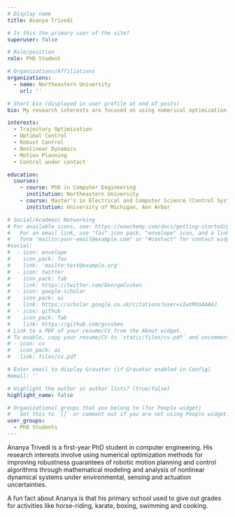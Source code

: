```yaml
---
# Display name
title: Ananya Trivedi

# Is this the primary user of the site?
superuser: false

# Role/position
role: PhD Student

# Organizations/Affiliations
organizations:
  - name: Northeastern University
    url: ''

# Short bio (displayed in user profile at end of posts)
bio: My research interests are focused on using numerical optimization methods for improving robustness guarantees of robotic motion planning & control algorithms through mathematical modeling and analysis of nonlinear dynamical systems under environmental, sensing and actuation uncertainties.

interests:
  - Trajectory Optimization
  - Optimal Control
  - Robust Control
  - Nonlinear Dynamics
  - Motion Planning
  - Control under contact

education:
  courses:
    - course: PhD in Computer Engineering
      institution: Northeastern University
    - course: Master's in Electrical and Computer Science (Control Systems)
      institution: University of Michigan, Ann Arbor

# Social/Academic Networking
# For available icons, see: https://wowchemy.com/docs/getting-started/page-builder/#icons
#   For an email link, use "fas" icon pack, "envelope" icon, and a link in the
#   form "mailto:your-email@example.com" or "#contact" for contact widget.
#social:
#  - icon: envelope
#    icon_pack: fas
#    link: 'mailto:test@example.org'
#  - icon: twitter
#    icon_pack: fab
#    link: https://twitter.com/GeorgeCushen
#  - icon: google-scholar
#    icon_pack: ai
#    link: https://scholar.google.co.uk/citations?user=sIwtMXoAAAAJ
#  - icon: github
#    icon_pack: fab
#    link: https://github.com/gcushen
# Link to a PDF of your resume/CV from the About widget.
# To enable, copy your resume/CV to `static/files/cv.pdf` and uncomment the lines below.
# - icon: cv
#   icon_pack: ai
#   link: files/cv.pdf

# Enter email to display Gravatar (if Gravatar enabled in Config)
#email: ''

# Highlight the author in author lists? (true/false)
highlight_name: false

# Organizational groups that you belong to (for People widget)
#   Set this to `[]` or comment out if you are not using People widget.
user_groups:
  - PhD Students
---
```


Ananya Trivedi is a first-year PhD student in computer engineering. His research interests involve using numerical optimization methods for improving robustness guarantees of robotic motion planning and control algorithms through mathematical modeling and analysis of nonlinear dynamical systems under environmental, sensing and actuation uncertainties.

A fun fact about Ananya is that his primary school used to give out grades for activities like horse-riding, karate, boxing, swimming and cooking.

